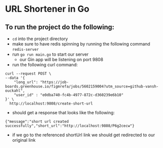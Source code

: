 # URL Shortener in Go

## To run the project do the following:

- `cd` into the project directory
- make sure to have redis spinning by running the following command `redis-server`
- run `go run main.go` to start our server
  - our Gin app will be listening on port 9808
- run the following curl command:

```
curl --request POST \
--data '{
    "long_url": "https://job-boards.greenhouse.io/figmrefa/jobs/5602159004?utm_source=github-vansh-ouckahl",
    "user_id" : "e0dba740-fc4b-4977-872c-d360239e6b10"
}' \
  http://localhost:9808/create-short-url
```

- should get a response that looks like the following:

```
{"message":"short url created successfully","short_url":"http://localhost:9808/P6g2cecw"}
```

- if we go to the referenced shortUrl link we should get redirected to our original link

